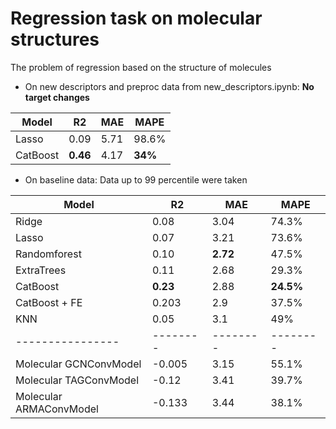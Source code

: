 # Regression task on molecular structures
The problem of regression based on the structure of molecules

- On new descriptors and preproc data from new_descriptors.ipynb:
**No target changes**
  
| Model | R2 | MAE | MAPE |  
| -------- | -------- | -------- | -------- |
| Lasso| 0.09 | 5.71 | 98.6%|
| CatBoost | **0.46** | 4.17 | **34%** |

- On baseline data:
Data up to 99 percentile were taken

| Model | R2 | MAE | MAPE |  
| -------- | -------- | -------- | -------- |
| Ridge | 0.08 | 3.04 | 74.3%|
| Lasso| 0.07 | 3.21 | 73.6%|
| Randomforest | 0.10 | **2.72** | 47.5%|
| ExtraTrees | 0.11 | 2.68 | 29.3%|
| CatBoost | **0.23** | 2.88 | **24.5%** |
| CatBoost + FE | 0.203 | 2.9 | 37.5% |
| KNN | 0.05 | 3.1 | 49% |
| ---------------- | -------- | -------- | -------- |
| Molecular GCNConvModel | -0.005 | 3.15 | 55.1% |
| Molecular TAGConvModel | -0.12 | 3.41 | 39.7% |
| Molecular ARMAConvModel | -0.133 | 3.44 | 38.1% |
